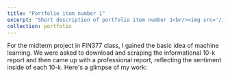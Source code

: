 ```yaml
---
title: "Portfolio item number 1"
excerpt: "Short description of portfolio item number 1<br/><img src='/images/500x300.png'>"
collection: portfolio
---
```


For the midterm project in FIN377 class, I gained the basic idea of machine learning. We were asked to download and scraping the informational 10-k report and then came up with a professional report, reflecting the sentiment inside of each 10-k. Here's a glimpse of my work:
